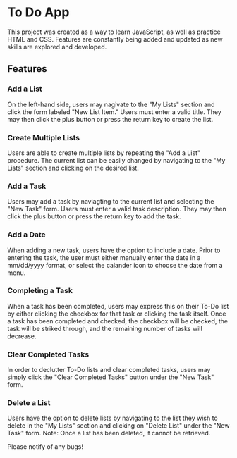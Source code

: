 # To Do App

This project was created as a way to learn JavaScript, as well as practice HTML and CSS. Features are constantly being added and updated as new skills are explored and developed. 

## Features

### Add a List
On the left-hand side, users may nagivate to the "My Lists" section and click the form labeled "New List Item." Users must enter a valid title. They may then click the plus button or press the return key to create the list. 

### Create Multiple Lists
Users are able to create multiple lists by repeating the "Add a List" procedure. The current list can be easily changed by navigating to the "My Lists" section and clicking on the desired list. 

### Add a Task
Users may add a task by naviagting to the current list and selecting the "New Task" form. Users must enter a valid task description. They may then click the plus button or press the return key to add the task.

### Add a Date
When adding a new task, users have the option to include a date. Prior to entering the task, the user must either manually enter the date in a mm/dd/yyyy format, or select the calander icon to choose the date from a menu. 

### Completing a Task
When a task has been completed, users may express this on their To-Do list by either clicking the checkbox for that task or clicking the task itself. Once a task has been completed and checked, the checkbox will be checked, the task will be striked through, and the remaining number of tasks will decrease. 

### Clear Completed Tasks
In order to declutter To-Do lists and clear completed tasks, users may simply click the "Clear Completed Tasks" button under the "New Task" form. 

### Delete a List
Users have the option to delete lists by navigating to the list they wish to delete in the "My Lists" section and clicking on "Delete List" under the "New Task" form. Note: Once a list has been deleted, it cannot be retrieved. 

Please notify of any bugs!